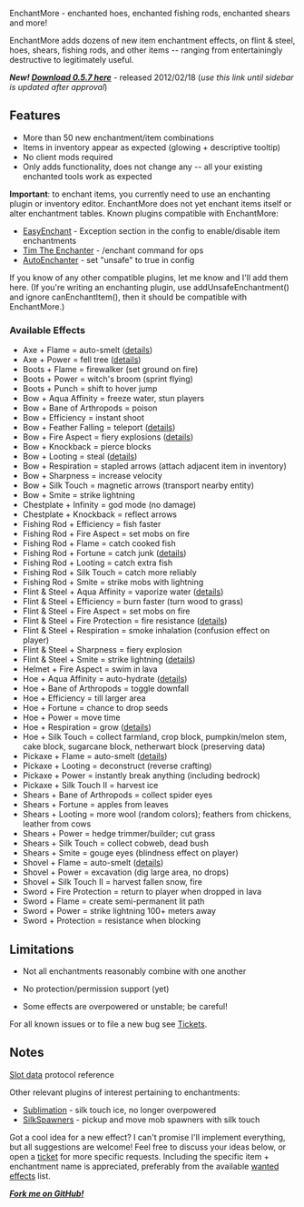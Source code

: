 EnchantMore - enchanted hoes, enchanted fishing rods, enchanted shears and more!

EnchantMore adds dozens of new item enchantment effects,
on flint & steel, hoes, shears, fishing rods, and other items --
ranging from entertainingly destructive to legitimately useful.

***New! [Download 0.5.7 here](http://dev.bukkit.org/server-mods/enchantmore/files/6-enchant-more-0-5-7/)*** - released 2012/02/18 (*use this link until sidebar is updated after approval*)

## Features
* More than 50 new enchantment/item combinations
* Items in inventory appear as expected (glowing + descriptive tooltip) 
* No client mods required
* Only adds functionality, does not change any -- all your existing enchanted tools work as expected

**Important**: to enchant items, you currently need to use an enchanting plugin or inventory editor. EnchantMore does not yet enchant items itself or alter enchantment tables. Known plugins compatible with EnchantMore:

* [EasyEnchant](http://dev.bukkit.org/server-mods/easyenchant/) - Exception section in the config to enable/disable item enchantments
* [Tim The Enchanter](http://dev.bukkit.org/server-mods/enchanter/) - /enchant command for ops
* [AutoEnchanter](http://dev.bukkit.org/server-mods/autoenchanter/) - set "unsafe" to true in config 

If you know of any other compatible plugins, let me know and I'll add them here. (If you're writing an enchanting plugin, use addUnsafeEnchantment() and 
ignore canEnchantItem(), then it should be compatible with EnchantMore.)

### Available Effects
* Axe + Flame = auto-smelt ([details](http://dev.bukkit.org/server-mods/enchantmore/images/2-pickaxe-shovel-axe-flame-auto-smelt/))
* Axe + Power = fell tree ([details](http://dev.bukkit.org/server-mods/enchantmore/images/3-axe-power-fell-tree/))
* Boots + Flame = firewalker (set ground on fire)
* Boots + Power = witch's broom (sprint flying)
* Boots + Punch = shift to hover jump
* Bow + Aqua Affinity = freeze water, stun players
* Bow + Bane of Arthropods = poison
* Bow + Efficiency = instant shoot
* Bow + Feather Falling = teleport ([details](http://dev.bukkit.org/server-mods/enchantmore/images/4-bow-feather-falling-teleport/))
* Bow + Fire Aspect = fiery explosions ([details](http://dev.bukkit.org/server-mods/enchantmore/images/5-bow-fire-aspect-fiery-explosions/))
* Bow + Knockback = pierce blocks
* Bow + Looting = steal ([details](http://dev.bukkit.org/server-mods/enchantmore/images/6-bow-looting-steal/))
* Bow + Respiration = stapled arrows (attach adjacent item in inventory)
* Bow + Sharpness = increase velocity
* Bow + Silk Touch = magnetic arrows (transport nearby entity)
* Bow + Smite = strike lightning
* Chestplate + Infinity = god mode (no damage)
* Chestplate + Knockback = reflect arrows
* Fishing Rod + Efficiency = fish faster
* Fishing Rod + Fire Aspect = set mobs on fire
* Fishing Rod + Flame = catch cooked fish
* Fishing Rod + Fortune = catch junk ([details](http://dev.bukkit.org/server-mods/enchantmore/images/7-fishing-rod-fortune-catch-sunken-treasure/))
* Fishing Rod + Looting = catch extra fish
* Fishing Rod + Silk Touch = catch more reliably
* Fishing Rod + Smite = strike mobs with lightning
* Flint & Steel + Aqua Affinity = vaporize water ([details](http://dev.bukkit.org/server-mods/enchantmore/images/9-flint-steel-aqua-affinity-vaporize-water/))
* Flint & Steel + Efficiency = burn faster (turn wood to grass)
* Flint & Steel + Fire Aspect = set mobs on fire
* Flint & Steel + Fire Protection = fire resistance ([details](http://dev.bukkit.org/server-mods/enchantmore/images/10-flint-steel-fire-protection-fire-resistance/))
* Flint & Steel + Respiration = smoke inhalation (confusion effect on player)
* Flint & Steel + Sharpness = fiery explosion
* Flint & Steel + Smite = strike lightning ([details](http://dev.bukkit.org/server-mods/enchantmore/images/8-fishing-rod-smite-strike-lightning/))
* Helmet + Fire Aspect = swim in lava
* Hoe + Aqua Affinity = auto-hydrate ([details](http://dev.bukkit.org/server-mods/enchantmore/images/11-hoe-aqua-affinity-auto-hydrate/))
* Hoe + Bane of Arthropods = toggle downfall
* Hoe + Efficiency = till larger area
* Hoe + Fortune = chance to drop seeds
* Hoe + Power = move time
* Hoe + Respiration = grow ([details](http://dev.bukkit.org/server-mods/enchantmore/images/12-hoe-respiration-grow/))
* Hoe + Silk Touch = collect farmland, crop block, pumpkin/melon stem, cake block, sugarcane block, netherwart block (preserving data)
* Pickaxe + Flame = auto-smelt ([details](http://dev.bukkit.org/server-mods/enchantmore/images/2-pickaxe-shovel-axe-flame-auto-smelt/))
* Pickaxe + Looting = deconstruct (reverse crafting)
* Pickaxe + Power = instantly break anything (including bedrock)
* Pickaxe + Silk Touch II = harvest ice
* Shears + Bane of Arthropods = collect spider eyes
* Shears + Fortune = apples from leaves
* Shears + Looting = more wool (random colors); feathers from chickens, leather from cows
* Shears + Power = hedge trimmer/builder; cut grass
* Shears + Silk Touch = collect cobweb, dead bush
* Shears + Smite = gouge eyes (blindness effect on player)
* Shovel + Flame = auto-smelt ([details](http://dev.bukkit.org/server-mods/enchantmore/images/2-pickaxe-shovel-axe-flame-auto-smelt/))
* Shovel + Power = excavation (dig large area, no drops)
* Shovel + Silk Touch II = harvest fallen snow, fire
* Sword + Fire Protection = return to player when dropped in lava
* Sword + Flame = create semi-permanent lit path
* Sword + Power = strike lightning 100+ meters away
* Sword + Protection = resistance when blocking 

## Limitations
* Not all enchantments reasonably combine with one another

* No protection/permission support (yet)

* Some effects are overpowered or unstable; be careful!

For all known issues or to file a new bug see [Tickets](http://dev.bukkit.org/server-mods/enchantmore/tickets/).

## Notes
[Slot data](http://wiki.vg/Slot\_Data) protocol reference

Other relevant plugins of interest pertaining to enchantments:

* [Sublimation](http://dev.bukkit.org/server-mods/sublimation/) - silk touch ice, no longer overpowered
* [SilkSpawners](http://dev.bukkit.org/server-mods/silkspawners/) - pickup and move mob spawners with silk touch

Got a cool idea for a new effect? I can't promise I'll implement everything, but all suggestions are welcome!
Feel free to discuss your ideas below, or open a [ticket](http://dev.bukkit.org/server-mods/enchantmore/tickets/)
for more specific requests. Including the specific item + enchantment name is appreciated, preferably
from the available [wanted effects](http://dev.bukkit.org/server-mods/enchantmore/pages/wanted-effects/) list.

***[Fork me on GitHub!](https://github.com/mushroomhostage/EnchantMore)***
